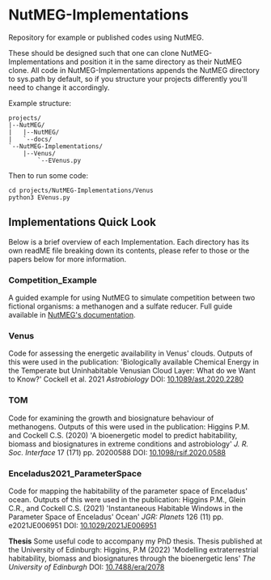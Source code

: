 # NutMEG-Implementations
Repository for example or published codes using NutMEG.

These should be designed such that one can clone NutMEG-Implementations and position it in the same directory as their NutMEG clone. All code in NutMEG-Implementations appends the NutMEG directory to sys.path by default, so if you structure your projects differently you'll need to change it accordingly.

Example structure:

    projects/
    |--NutMEG/
    |   |--NutMEG/
    |   `--docs/
    `--NutMEG-Implementations/
        |--Venus/
            `--EVenus.py

Then to run some code:

    cd projects/NutMEG-Implementations/Venus
    python3 EVenus.py

## Implementations Quick Look

Below is a brief overview of each Implementation. Each directory has its own readME file breaking down its contents, please refer to those or the papers below for more information.

### Competition_Example
A guided example for using NutMEG to simulate competition between two fictional organisms: a methanogen and a sulfate reducer. Full guide available in [NutMEG's documentation](https://nutmeg-astrobiology.readthedocs.io).

### Venus
 Code for assessing the energetic availability in Venus' clouds.  Outputs of this were used in the publication: 'Biologically available Chemical Energy in the Temperate but Uninhabitable Venusian Cloud Layer: What do we Want to Know?' Cockell et al. 2021 *Astrobiology* DOI: [10.1089/ast.2020.2280](https://doi.org/10.1089/ast.2020.2280)

### TOM
Code for examining the growth and biosignature behaviour of methanogens.  Outputs of this were used in the publication: Higgins P.M. and Cockell C.S. (2020) 'A bioenergetic model to predict habitability, biomass and biosignatures in extreme conditions and astrobiology' *J. R. Soc. Interface* 17 (171) pp. 20200588 DOI: [10.1098/rsif.2020.0588](https://doi.org/10.1098/rsif.2020.0588)


### Enceladus2021_ParameterSpace
Code for mapping the habitability of the parameter space of Enceladus' ocean. Outputs of this were used in the publication: Higgins P.M.,  Glein C.R., and Cockell C.S. (2021) 'Instantaneous Habitable Windows in the Parameter Space of Enceladus' Ocean' *JGR: Planets* 126 (11) pp. e2021JE006951 DOI: [10.1029/2021JE006951](https://doi.org/10.1029/2021JE006951)

**Thesis** Some useful code to accompany my PhD thesis. Thesis published at the University of Edinburgh: Higgins, P.M (2022) 'Modelling extraterrestrial habitability, biomass and biosignatures through the bioenergetic lens' *The University of Edinburgh* DOI: [10.7488/era/2078](https://doi.org/10.7488/era/2078 )
